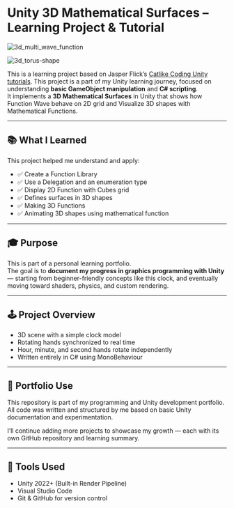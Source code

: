 # Unity 3D Mathematical Surfaces – Learning Project & Tutorial

![3d_multi_wave_function](images/3d-multi-wave.gif)

![3d_torus-shape](images/3d-torus.gif)

This is a learning project based on Jasper Flick’s [Catlike Coding Unity tutorials](https://catlikecoding.com/unity/tutorials/).
This project is a part of my Unity learning journey, focused on understanding **basic GameObject manipulation** and **C# scripting**.  
It implements a **3D Mathematical Surfaces** in Unity that shows how Function Wave behave on 2D grid and Visualize 3D shapes with Mathematical Functions.

---

## 📚 What I Learned

This project helped me understand and apply:

- ✅ Create a Function Library
- ✅ Use a Delegation and an enumeration type
- ✅ Display 2D Function with Cubes grid
- ✅ Defines surfaces in 3D shapes
- ✅ Making 3D Functions
- ✅ Animating 3D shapes using mathematical function

---

## 🎓 Purpose

This is part of a personal learning portfolio.  
The goal is to **document my progress in graphics programming with Unity** — starting from beginner-friendly concepts like this clock, and eventually moving toward shaders, physics, and custom rendering.

---

## 🕹️ Project Overview

- 3D scene with a simple clock model
- Rotating hands synchronized to real time
- Hour, minute, and second hands rotate independently
- Written entirely in C# using MonoBehaviour

---

## 💼 Portfolio Use

This repository is part of my programming and Unity development portfolio.  
All code was written and structured by me based on basic Unity documentation and experimentation.

I’ll continue adding more projects to showcase my growth — each with its own GitHub repository and learning summary.

---

## 🔧 Tools Used

- Unity 2022+ (Built-in Render Pipeline)
- Visual Studio Code
- Git & GitHub for version control

